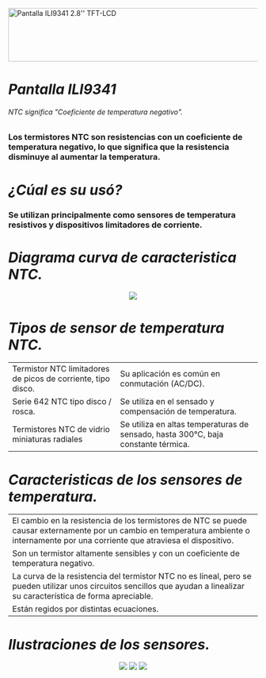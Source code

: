 <a href="https://cooltext.com"><img src="https://images.cooltext.com/5649923.png" width="1051" height="108" alt="Pantalla ILI9341 2.8'' TFT-LCD" /></a>
<br />

# *Pantalla ILI9341*
###### NTC significa "Coeficiente de temperatura negativo".
### Los termistores NTC son resistencias con un coeficiente de temperatura negativo, lo que significa que la resistencia disminuye al aumentar la temperatura. 

# *¿Cúal es su usó?*
### Se utilizan principalmente como sensores de temperatura resistivos y dispositivos limitadores de corriente. 

# *Diagrama curva de caracteristica NTC.*
<p align="center">
  <img src="https://user-images.githubusercontent.com/99372301/191318620-1b232bc7-81de-4d05-a10c-3a7c90576425.png">
</p>


# *Tipos de sensor de temperatura NTC.*

<table class="tg">
<tbody>
  <tr>
    <td class="tg-0pky">Termistor NTC limitadores de picos de corriente, tipo disco.</td>
    <td class="tg-0pky">Su aplicación es común en conmutación (AC/DC).</td>
  </tr>
  <tr>
    <td class="tg-0pky">Serie 642 NTC tipo disco / rosca.</td>
    <td class="tg-0pky">Se utiliza en el sensado y compensación de temperatura.</td>
  </tr>
  <tr>
    <td class="tg-0pky">Termistores NTC de vidrio miniaturas radiales</td>
    <td class="tg-0pky">Se utiliza en altas temperaturas de sensado, hasta 300°C, baja constante térmica.</td>
  </tr>
</tbody>
</table>

# *Caracteristicas de los sensores de temperatura.*
<table class="tg">
<tbody>
  <tr>
    <td class="tg-0pky">El cambio en la resistencia de los termistores de NTC se puede causar externamente por un cambio en temperatura ambiente o internamente por una corriente que atraviesa el dispositivo.</td>
  </tr>
    <tr>
    <td class="tg-0pky">Son un termistor altamente sensibles y con un coeficiente de temperatura negativo.</td>
  </tr>
  <tr>
    <td class="tg-0pky">La curva de la resistencia del termistor NTC no es lineal, pero se pueden utilizar unos circuitos sencillos que ayudan a linealizar su característica de forma apreciable.</td>
  </tr>
  <tr>
    <td class="tg-0pky">Están regidos por distintas ecuaciones.</td>
  </tr>
  
</tbody>
</table>

# *Ilustraciones de los sensores.*

<p align="center">
  <img src="https://user-images.githubusercontent.com/99372301/191334008-6b555b9e-d62f-4258-860d-011fc2b86fc5.png">
  <img src="https://user-images.githubusercontent.com/99372301/191330190-7202423c-9890-42b2-ad0f-78e65698d8db.png">
  <img src="https://user-images.githubusercontent.com/99372301/191330226-58a87d3e-98a3-468a-8c89-7811b2b56c57.png">
</p>
